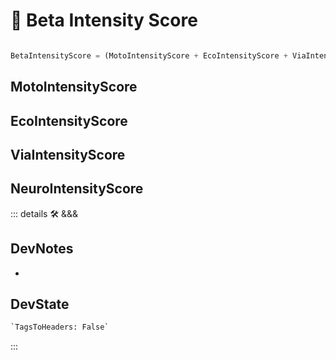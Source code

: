 # 🔷 <beta>Beta Intensity Score</beta>

```py

BetaIntensityScore = (MotoIntensityScore + EcoIntensityScore + ViaIntensityScore + NeuroIntensityScore)

```

## MotoIntensityScore

## EcoIntensityScore

## ViaIntensityScore

## NeuroIntensityScore

::: details 🛠 <dev>&&&</dev>

## DevNotes

-

## DevState

```py
`TagsToHeaders: False`
```

:::
